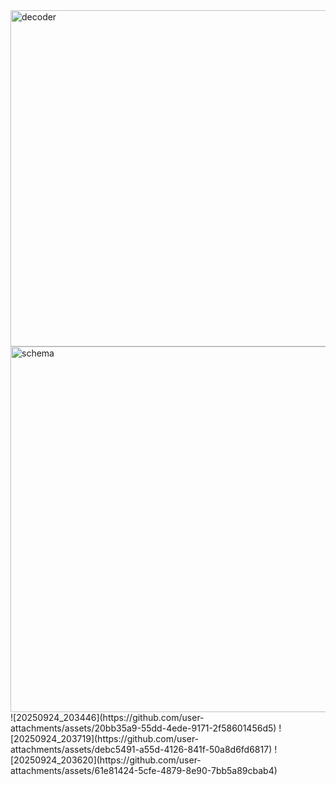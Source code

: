 <img width="750" height="538" alt="decoder" src="https://github.com/user-attachments/assets/66ace6fb-3d06-4df4-bd3d-f339f1d869e4" />

<img width="893" height="585" alt="schema" src="https://github.com/user-attachments/assets/70c40259-ec21-4149-ab3d-9511fdc5248d" />
![20250924_203446](https://github.com/user-attachments/assets/20bb35a9-55dd-4ede-9171-2f58601456d5)
![20250924_203719](https://github.com/user-attachments/assets/debc5491-a55d-4126-841f-50a8d6fd6817)
![20250924_203620](https://github.com/user-attachments/assets/61e81424-5cfe-4879-8e90-7bb5a89cbab4)
